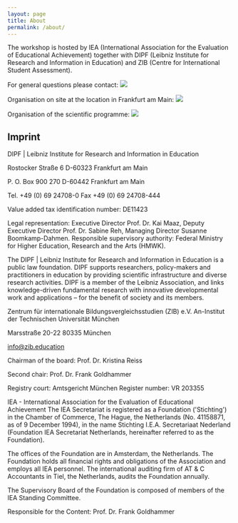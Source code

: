```yaml
---
layout: page
title: About
permalink: /about/
---
```


The workshop is hosted by IEA (International Association for the Evaluation of Educational Achievement) together with DIPF (Leibniz Institute for Research and Information in Education) and ZIB (Centre for International Student Assessment).
 
For general questions please contact: [![](https://img.shields.io/static/v1?label=&message=Mail&color=active&style=plastic)](mailto:beyond_results@iea-hamburg.de?subject=[website])
 
Organisation on site at the location in Frankfurt am Main: [![](https://img.shields.io/static/v1?label=&message=Mail&color=active&style=plastic)](mailto:henkel@dipf.de?subject=[website])

Organisation of the scientific programme: [![](https://img.shields.io/static/v1?label=&message=Mail&color=active&style=plastic)](mailto:kroehne@dipf.de?subject=[website])

## Imprint

DIPF \| Leibniz Institute for Research and Information in Education

Rostocker Straße 6
D-60323 Frankfurt am Main

P. O. Box 900 270
D-60442 Frankfurt am Main

Tel. +49 (0) 69 24708-0
Fax +49 (0) 69 24708-444

Value added tax identification number: DE11423

Legal representation: Executive Director Prof. Dr. Kai Maaz, Deputy Executive Director Prof. Dr. Sabine Reh, Managing Director Susanne Boomkamp-Dahmen. Responsible supervisory authority: Federal Ministry for Higher Education, Research and the Arts (HMWK).

The DIPF \| Leibniz Institute for Research and Information in Education is a public law foundation. DIPF supports researchers, policy-makers and practitioners in education by providing scientific infrastructure and diverse research activities. DIPF is a member of the Leibniz Association, and links knowledge-driven fundamental research with innovative developmental work and applications – for the benefit of society and its members.

Zentrum für internationale Bildungsvergleichsstudien (ZIB) e.V.
An-Institut der Technischen Universität München

Marsstraße 20-22
80335 München

info@zib.education

Chairman of the board:
Prof. Dr. Kristina Reiss

Second chair:
Prof. Dr. Frank Goldhammer

Registry court:
Amtsgericht München
Register number: VR 203355  
  
IEA - International Association for the Evaluation of Educational Achievement
The IEA Secretariat is registered as a Foundation ('Stichting') in the Chamber of Commerce, The Hague, the Netherlands (No. 41158871, as of 9 December 1994), in the name Stichting I.E.A. Secretariaat Nederland (Foundation IEA Secretariat Netherlands, hereinafter referred to as the Foundation).

The offices of the Foundation are in Amsterdam, the Netherlands. The Foundation holds all financial rights and obligations of the Association and employs all IEA personnel. The international auditing firm of AT & C Accountants in Tiel, the Netherlands, audits the Foundation annually.

The Supervisory Board of the Foundation is composed of members of the IEA Standing Committee.

Responsible for the Content: Prof. Dr. Frank Goldhammer
 
